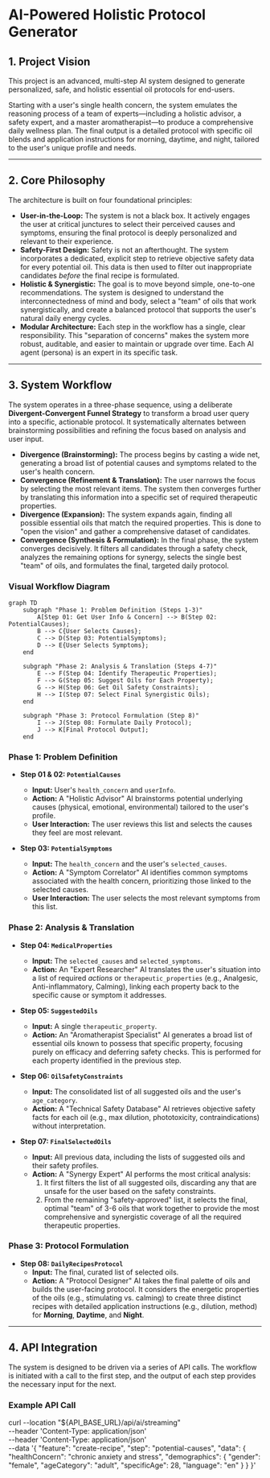 # AI-Powered Holistic Protocol Generator

## 1. Project Vision

This project is an advanced, multi-step AI system designed to generate personalized, safe, and holistic essential oil protocols for end-users.

Starting with a user's single health concern, the system emulates the reasoning process of a team of experts—including a holistic advisor, a safety expert, and a master aromatherapist—to produce a comprehensive daily wellness plan. The final output is a detailed protocol with specific oil blends and application instructions for morning, daytime, and night, tailored to the user's unique profile and needs.

---

## 2. Core Philosophy

The architecture is built on four foundational principles:

* **User-in-the-Loop:** The system is not a black box. It actively engages the user at critical junctures to select their perceived causes and symptoms, ensuring the final protocol is deeply personalized and relevant to their experience.
* **Safety-First Design:** Safety is not an afterthought. The system incorporates a dedicated, explicit step to retrieve objective safety data for every potential oil. This data is then used to filter out inappropriate candidates *before* the final recipe is formulated.
* **Holistic & Synergistic:** The goal is to move beyond simple, one-to-one recommendations. The system is designed to understand the interconnectedness of mind and body, select a "team" of oils that work synergistically, and create a balanced protocol that supports the user's natural daily energy cycles.
* **Modular Architecture:** Each step in the workflow has a single, clear responsibility. This "separation of concerns" makes the system more robust, auditable, and easier to maintain or upgrade over time. Each AI agent (persona) is an expert in its specific task.

---

## 3. System Workflow

The system operates in a three-phase sequence, using a deliberate **Divergent-Convergent Funnel Strategy** to transform a broad user query into a specific, actionable protocol. It systematically alternates between brainstorming possibilities and refining the focus based on analysis and user input.

* **Divergence (Brainstorming):** The process begins by casting a wide net, generating a broad list of potential causes and symptoms related to the user's health concern.
* **Convergence (Refinement & Translation):** The user narrows the focus by selecting the most relevant items. The system then converges further by translating this information into a specific set of required therapeutic properties.
* **Divergence (Expansion):** The system expands again, finding all possible essential oils that match the required properties. This is done to "open the vision" and gather a comprehensive dataset of candidates.
* **Convergence (Synthesis & Formulation):** In the final phase, the system converges decisively. It filters all candidates through a safety check, analyzes the remaining options for synergy, selects the single best "team" of oils, and formulates the final, targeted daily protocol.

### Visual Workflow Diagram

```mermaid
graph TD
    subgraph "Phase 1: Problem Definition (Steps 1-3)"
        A[Step 01: Get User Info & Concern] --> B(Step 02: PotentialCauses);
        B --> C{User Selects Causes};
        C --> D(Step 03: PotentialSymptoms);
        D --> E{User Selects Symptoms};
    end

    subgraph "Phase 2: Analysis & Translation (Steps 4-7)"
        E --> F(Step 04: Identify Therapeutic Properties);
        F --> G(Step 05: Suggest Oils for Each Property);
        G --> H(Step 06: Get Oil Safety Constraints);
        H --> I(Step 07: Select Final Synergistic Oils);
    end

    subgraph "Phase 3: Protocol Formulation (Step 8)"
        I --> J(Step 08: Formulate Daily Protocol);
        J --> K[Final Protocol Output];
    end
```

### Phase 1: Problem Definition

* **Step 01 & 02: `PotentialCauses`**
    * **Input:** User's `health_concern` and `userInfo`.
    * **Action:** A "Holistic Advisor" AI brainstorms potential underlying causes (physical, emotional, environmental) tailored to the user's profile.
    * **User Interaction:** The user reviews this list and selects the causes they feel are most relevant.

* **Step 03: `PotentialSymptoms`**
    * **Input:** The `health_concern` and the user's `selected_causes`.
    * **Action:** A "Symptom Correlator" AI identifies common symptoms associated with the health concern, prioritizing those linked to the selected causes.
    * **User Interaction:** The user selects the most relevant symptoms from this list.

### Phase 2: Analysis & Translation

* **Step 04: `MedicalProperties`**
    * **Input:** The `selected_causes` and `selected_symptoms`.
    * **Action:** An "Expert Researcher" AI translates the user's situation into a list of required *actions* or `therapeutic_properties` (e.g., Analgesic, Anti-inflammatory, Calming), linking each property back to the specific cause or symptom it addresses.

* **Step 05: `SuggestedOils`**
    * **Input:** A single `therapeutic_property`.
    * **Action:** An "Aromatherapist Specialist" AI generates a broad list of essential oils known to possess that specific property, focusing purely on efficacy and deferring safety checks. This is performed for each property identified in the previous step.

* **Step 06: `OilSafetyConstraints`**
    * **Input:** The consolidated list of all suggested oils and the user's `age_category`.
    * **Action:** A "Technical Safety Database" AI retrieves objective safety facts for each oil (e.g., max dilution, phototoxicity, contraindications) without interpretation.

* **Step 07: `FinalSelectedOils`**
    * **Input:** All previous data, including the lists of suggested oils and their safety profiles.
    * **Action:** A "Synergy Expert" AI performs the most critical analysis:
        1.  It first filters the list of all suggested oils, discarding any that are unsafe for the user based on the safety constraints.
        2.  From the remaining "safety-approved" list, it selects the final, optimal "team" of 3-6 oils that work together to provide the most comprehensive and synergistic coverage of all the required therapeutic properties.

### Phase 3: Protocol Formulation

* **Step 08: `DailyRecipesProtocol`**
    * **Input:** The final, curated list of selected oils.
    * **Action:** A "Protocol Designer" AI takes the final palette of oils and builds the user-facing protocol. It considers the energetic properties of the oils (e.g., stimulating vs. calming) to create three distinct recipes with detailed application instructions (e.g., dilution, method) for **Morning**, **Daytime**, and **Night**.

---

## 4. API Integration

The system is designed to be driven via a series of API calls. The workflow is initiated with a call to the first step, and the output of each step provides the necessary input for the next.

### Example API Call

curl --location "${API_BASE_URL}/api/ai/streaming" \
--header 'Content-Type: application/json' \
--header 'Content-Type: application/json' \
--data '{
  "feature": "create-recipe",
  "step": "potential-causes",
  "data": {
    "healthConcern": "chronic anxiety and stress",
    "demographics": {
      "gender": "female",
      "ageCategory": "adult",
      "specificAge": 28,
      "language": "en"
    }
  }
}'